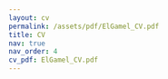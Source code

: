 ```yaml
---
layout: cv
permalink: /assets/pdf/ElGamel_CV.pdf
title: CV
nav: true
nav_order: 4
cv_pdf: ElGamel_CV.pdf
---
```

